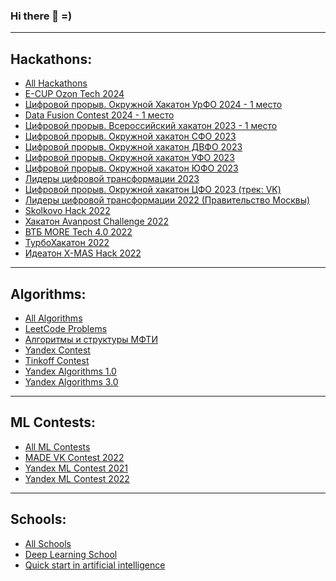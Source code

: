 ### Hi there 👋 =)
***
## Hackathons:
- [All Hackathons](../../../Hackathons)
- [E-CUP Ozon Tech 2024](../../../Hack_OZON_2024) 
- [Цифровой прорыв. Окружной Хакатон УрФО 2024 - 1 место](../../../Hack_AI_StroyClass_2024)
- [Data Fusion Contest 2024 - 1 место](../../../Hack_ODS_2024)
- [Цифровой прорыв. Всероссийский хакатон 2023 - 1 место](../../../Hack_AI_Samolet_2023)
- [Цифровой прорыв. Окружной хакатон СФО 2023](../../../Hack_AI_WildNature_2023)
- [Цифровой прорыв. Окружной хакатон ДВФО 2023](../../../Hack_AI_RZHD_2023)
- [Цифровой прорыв. Окружной хакатон УФО 2023](../../../Hack_AI_MosStroy_2023)
- [Цифровой прорыв. Окружной хакатон ЮФО 2023](../../../Hack_AI_CentralBank_2023)
- [Лидеры цифровой трансформации 2023](../../../Hack_Leaders_2023)
- [Цифровой прорыв. Окружной хакатон ЦФО 2023 (трек: VK)](../../../Hack_AI_VK_2023)
- [Лидеры цифровой трансформации 2022 (Правительство Москвы)](../../../Hack_Leaders_2022)
- [Skolkovo Hack 2022](../../../Hack_Skolkovo_2022)
- [Хакатон Avanpost Challenge 2022](../../../Hack_Avanpost_2022)
- [ВТБ MORE Tech 4.0 2022](../../../Hack_VTB_MORE_Tech_4)
- [ТурбоХакатон 2022](../../../Hack_TurboHack_2022)
- [Идеатон X-MAS Hack 2022](../../../Hack_Ideaton_XMas_2022)

***
## Algorithms:
- [All Algorithms](../../../Algorithms)
- [LeetCode Problems](../../../Algorithms/tree/master/leet_code)
- [Алгоритмы и структуры МФТИ](../../../Algorithms/tree/master/mipt_lections/mipt_lections/)
- [Yandex Contest](../../../Yandex_Contest)
- [Tinkoff Contest](../../../Tinkoff_Algorithms)
- [Yandex Algorithms 1.0](../../../Yandex_Contest/tree/main/Yandex_Algorithms_1_0)
- [Yandex Algorithms 3.0](../../../Yandex_Contest/tree/main/Yandex_Algorithms_3_0 (2023))

***
## ML Contests:
- [All ML Contests](../../../Contest)
- [MADE VK Contest 2022](../../../Contest/tree/master/MADE)
- [Yandex ML Contest 2021](../../../Yandex_Contest/tree/main/ML_Contest_2021)
- [Yandex ML Contest 2022](../../../Yandex_Contest/tree/main/ML_Contest_2022)


***
## Schools:
- [All Schools](../../../School)
- [Deep Learning School](../../../School/tree/master/dls)
- [Quick start in artificial intelligence](../../../School/tree/master/quick_start_ml_mipt)



<!--
**TimeNtWait/TimeNtWait** is a ✨ _special_ ✨ repository because its `README.md` (this file) appears on your GitHub profile.

Here are some ideas to get you started:

- 🔭 I’m currently working on ...
- 🌱 I’m currently learning ...
- 👯 I’m looking to collaborate on ...
- 🤔 I’m looking for help with ...
- 💬 Ask me about ...
- 📫 How to reach me: ...
- 😄 Pronouns: ...
- ⚡ Fun fact: ...
-->
